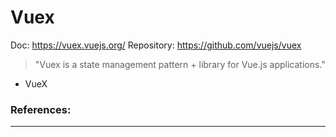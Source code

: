 # Vuex

Doc: https://vuex.vuejs.org/
Repository: https://github.com/vuejs/vuex

> "Vuex is a state management pattern + library for Vue.js applications."

- VueX

### References:

---